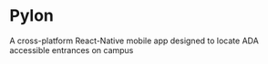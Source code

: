 # Pylon

A cross-platform React-Native mobile app designed to locate ADA accessible entrances on campus
